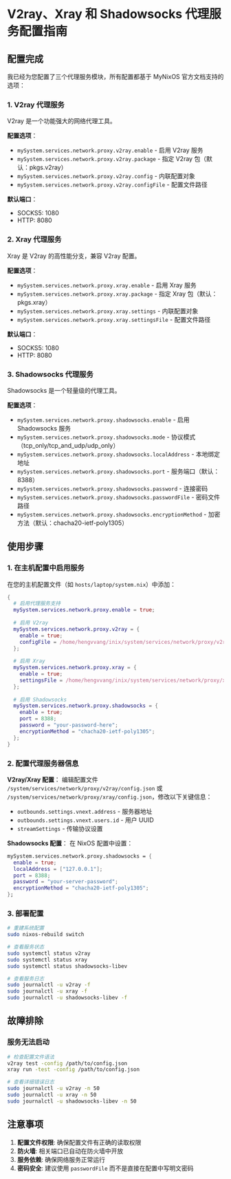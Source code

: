 # V2ray、Xray 和 Shadowsocks 代理服务配置指南

## 配置完成

我已经为您配置了三个代理服务模块，所有配置都基于 MyNixOS 官方文档支持的选项：

### 1. V2ray 代理服务

V2ray 是一个功能强大的网络代理工具。

**配置选项**：
- `mySystem.services.network.proxy.v2ray.enable` - 启用 V2ray 服务
- `mySystem.services.network.proxy.v2ray.package` - 指定 V2ray 包（默认：pkgs.v2ray）
- `mySystem.services.network.proxy.v2ray.config` - 内联配置对象
- `mySystem.services.network.proxy.v2ray.configFile` - 配置文件路径

**默认端口**：
- SOCKS5: 1080
- HTTP: 8080

### 2. Xray 代理服务

Xray 是 V2ray 的高性能分支，兼容 V2ray 配置。

**配置选项**：
- `mySystem.services.network.proxy.xray.enable` - 启用 Xray 服务
- `mySystem.services.network.proxy.xray.package` - 指定 Xray 包（默认：pkgs.xray）
- `mySystem.services.network.proxy.xray.settings` - 内联配置对象
- `mySystem.services.network.proxy.xray.settingsFile` - 配置文件路径

**默认端口**：
- SOCKS5: 1080
- HTTP: 8080

### 3. Shadowsocks 代理服务

Shadowsocks 是一个轻量级的代理工具。

**配置选项**：
- `mySystem.services.network.proxy.shadowsocks.enable` - 启用 Shadowsocks 服务
- `mySystem.services.network.proxy.shadowsocks.mode` - 协议模式（tcp_only/tcp_and_udp/udp_only）
- `mySystem.services.network.proxy.shadowsocks.localAddress` - 本地绑定地址
- `mySystem.services.network.proxy.shadowsocks.port` - 服务端口（默认：8388）
- `mySystem.services.network.proxy.shadowsocks.password` - 连接密码
- `mySystem.services.network.proxy.shadowsocks.passwordFile` - 密码文件路径
- `mySystem.services.network.proxy.shadowsocks.encryptionMethod` - 加密方法（默认：chacha20-ietf-poly1305）

## 使用步骤

### 1. 在主机配置中启用服务

在您的主机配置文件（如 `hosts/laptop/system.nix`）中添加：

```nix
{
  # 启用代理服务支持
  mySystem.services.network.proxy.enable = true;
  
  # 启用 V2ray
  mySystem.services.network.proxy.v2ray = {
    enable = true;
    configFile = /home/hengvvang/inix/system/services/network/proxy/v2ray/config.json;
  };
  
  # 启用 Xray
  mySystem.services.network.proxy.xray = {
    enable = true;
    settingsFile = /home/hengvvang/inix/system/services/network/proxy/xray/config.json;
  };
  
  # 启用 Shadowsocks
  mySystem.services.network.proxy.shadowsocks = {
    enable = true;
    port = 8388;
    password = "your-password-here";
    encryptionMethod = "chacha20-ietf-poly1305";
  };
}
```

### 2. 配置代理服务器信息

**V2ray/Xray 配置**：
编辑配置文件 `/system/services/network/proxy/v2ray/config.json` 或 `/system/services/network/proxy/xray/config.json`，修改以下关键信息：
- `outbounds.settings.vnext.address` - 服务器地址
- `outbounds.settings.vnext.users.id` - 用户 UUID
- `streamSettings` - 传输协议设置

**Shadowsocks 配置**：
在 NixOS 配置中设置：
```nix
mySystem.services.network.proxy.shadowsocks = {
  enable = true;
  localAddress = ["127.0.0.1"];
  port = 8388;
  password = "your-server-password";
  encryptionMethod = "chacha20-ietf-poly1305";
};
```

### 3. 部署配置

```bash
# 重建系统配置
sudo nixos-rebuild switch

# 查看服务状态
sudo systemctl status v2ray
sudo systemctl status xray  
sudo systemctl status shadowsocks-libev

# 查看服务日志
sudo journalctl -u v2ray -f
sudo journalctl -u xray -f
sudo journalctl -u shadowsocks-libev -f
```

## 故障排除

### 服务无法启动
```bash
# 检查配置文件语法
v2ray test -config /path/to/config.json
xray run -test -config /path/to/config.json

# 查看详细错误日志
sudo journalctl -u v2ray -n 50
sudo journalctl -u xray -n 50
sudo journalctl -u shadowsocks-libev -n 50
```

## 注意事项

1. **配置文件权限**: 确保配置文件有正确的读取权限
2. **防火墙**: 相关端口已自动在防火墙中开放
3. **服务依赖**: 确保网络服务正常运行
4. **密码安全**: 建议使用 `passwordFile` 而不是直接在配置中写明文密码
